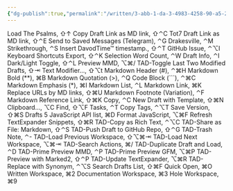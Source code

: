 ```yaml
---
{"dg-publish":true,"permalink":"/written/3-abb-1-da-3-4983-4258-90-a5-2090-e43-fcb-4-d/","dgHomeLink":true,"dgPassFrontmatter":false}
---
```


Load The Psalms, ⇧↑
Copy Draft Link as MD link, ⇧⌃C
Tot7 Draft Link as MD link, ⇧⌃E
Send to Saved Messages (Telegram), ⌃G
Drakesville, ⌃M
Strikethrough, ⌃S
Insert DavodTime™  timestamp., ⇧⌃T
GitHub Issue, ⌃⌥I
Keyboard Shortcuts Export, ⇧⌃K
Selection Word Count, ⌃W
Draft Info, ⌃I
Dark/Light Toggle, ⇧⌃L
Preview MMD, ⌥⌘/
TAD-Toggle Last Two Modified Drafts, ⇧⇥
Text Modifier…, ⇧⌥t
Markdown Header (#), ⌃⌘H
Markdown Bold (**), ⌘B
Markdown Quotation (>), ⌃Q
Code Block (```), ⌃⌘C
Markdown Emphasis (*), ⌘I
Markdown List, ⌃L
Markdown Link, ⌘K
Replace URLs by MD links, ⇧⌘U
Markdown Footnote (Variation), ⌃F
Markdown Reference Link, ⇧⌘K
Copy, ⌃C
New Draft with Template, ⇧⌘N
Clipboard…, ⌥C
Find, ⇧⌥F
Tasks, ⌃T
Copy Tags, ⌃⌥T
Save Version, ⇧⌘S
Drafts 5 JavaScript API list, ⌘D
Format JavaScript, ⌥⌘F
Refresh TextExpander Snippets, ⇧⌘R
TAD-Copy as Rich Text, ⌃⌥C
TAD-Share as File: Markdown, ⇧⌃S
TAD-Push Draft to GitHub Repo, ⇧⌃G
TAD-Trash Note, ⌃-
TAD-Load Previous Workspace, ⇧⌥⌘⇥
TAD-Load Next Workspace, ⌥⌘⇥
TAD-Search Actions, ⌘/
TAD-Duplicate Draft and Load, ⌃D
TAD-Prime Preview MMD, ⌃P
TAD-Prime Preview GFM, ⌥⌘P
TAD-Preview with Marked2, ⇧⌃P
TAD-Update TextExpander, ⌥⌘R
TAD-Replace with Synonym, ⌃⌥S
Search Drafts List, ⇧⌘F
Quick Open, ⌘O
Written Workspace, ⌘2
Documentation Workspace, ⌘3
Hole Workspace, ⌘9